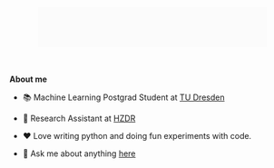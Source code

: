 <p align="center"><a href="https://sutariyaraj.github.io"><img width="80%" src="./assets/readme_header.gif" /></a></p>

<br />

**About me**

- 📚 Machine Learning Postgrad Student at [TU Dresden](http://tu-dresden.de/)

- 💼 Research Assistant at [HZDR](https://www.hzdr.de/)

- ❤️ Love writing python and doing fun experiments with code. 

- 💬 Ask me about anything [here](https://github.com/sutariyaraj/sutariyaraj/issues)
